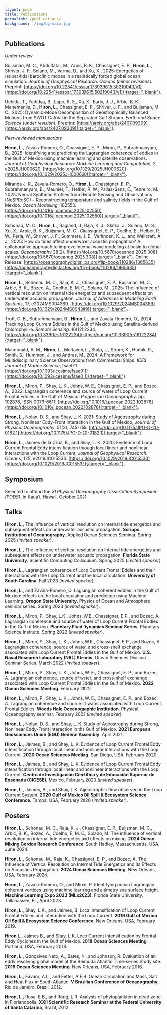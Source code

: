 ```yaml
---
layout: page
title: Publications
permalink: /publications/
background: '/img/bg-main.jpg'
---
```


## Publications

*Under review*

Buijsman, M. C., Abdulfatai, M., Arbic, B. K., Chassignet, E. P., **Hiron, L.**, Shriver, J. F., Solano, M., Varma, D., and Xu, X., 2025: Energetics of (super)tidal baroclinic modes in a realistically forced global ocean simulation. *Journal of Geophysical Research: Oceans* (*minor revisions*). Preprint: [https://doi.org/10.22541/essoar.173939615.50210043/v1](https://doi.org/10.22541/essoar.173939615.50210043/v1){:target="_blank"}.

Uchida, T., Yadidya, B., Lapo, K. E., Xu, X., Early, J. J., Arbic, B. K., Menemenlis, D., **Hiron, L.**, Chassignet, E. P., Shriver, J. F., and Buijsman, M. C., 2025: Dynamic-Mode Decomposition of Geostrophically Balanced Motions from SWOT Cal/Val in the Separated Gulf Stream. *Earth and Space Science* (*under revision*). Preprint: [https://arxiv.org/abs/2407.09309](https://arxiv.org/abs/2407.09309){:target="_blank"}.

*Peer-reviewed manuscripts*

**Hiron, L.**, Zavala-Romero, O., Chassignet, E. P., Miron, P., Subrahmanyam, B., 2025: Identifying and predicting the Lagrangian coherence of eddies in the Gulf of Mexico using machine learning and satellite observations. *Journal of Geophysical Research: Machine Learning and Computation*, 2, e2025JH000620.
[https://doi.org/10.1029/2025JH000620](https://doi.org/10.1029/2025JH000620){:target="_blank"}.

Miranda J. R., Zavala-Romero, O., **Hiron, L.**, Chassignet, E. P., Subrahmanyam, B., Meunier, T., Helber, R. W.,  Pallas-Sanz, E., Tenreiro, M., 2025: Neural Synthetic Profiles from Remote Sensing and Observations (NeSPReSO) – Reconstructing temperature and salinity fields in the Gulf of Mexico. *Ocean Modelling*, 102550. [https://doi.org/10.1016/j.ocemod.2025.102550](https://doi.org/10.1016/j.ocemod.2025.102550){:target="_blank"}.

Schönau, M. C., **Hiron, L.**, Ragland, J., Raja, K. J., Skitka, J., Solano, M. S., Xu, X., Arbic, B. K., Buijsman, M. C., Chassignet, E. P., Coelho, E., Helber, R. W., Peria, W., Shriver, J. F., Summers, J. E., Verlinden, K. L., and Wallcraft, A. J., 2025: How do tides affect underwater acoustic propagation? A collaborative approach to improve internal wave modeling at basin to global scales. *Oceanography* 38(2). [https://doi.org/10.5670/oceanog.2025.308](https://doi.org/10.5670/oceanog.2025.308){:target="_blank"}. Online Release: [https://oceanographydigital.tos.org/flip-book/110286/1865635](https://oceanographydigital.tos.org/flip-book/110286/1865635){:target="_blank"}. 

**Hiron, L.**, Schönau, M. C., Raja, K. J., Chassignet, E. P., Buijsman, M. C., Arbic, B. K., Bozec, A., Coelho, E, M. C., Solano, M., 2025: The influence of vertical resolution on internal tide energetics and subsequent effects on underwater acoustic propagation. *Journal of Advances in Modeling Earth Systems*, 17, e2024MS004389. [https://doi.org/10.1029/2024MS004389](https://doi.org/10.1029/2024MS004389){:target="_blank"}.

Trott, C. B., Subrahmanyam, B., **Hiron, L.**, and Zavala-Romero, O., 2024: Tracking Loop Current Eddies in the Gulf of Mexico using Satellite-derived Chlorophyll-a. *Remote Sensing*. 16(12):2234. [https://doi.org/10.3390/rs16122234](https://doi.org/10.3390/rs16122234){:target="_blank"}.

Macdonald, A. M., **Hiron, L.**, McRaven, L., Stolp, L., Strom, K., Hudak, R., Smith, S., Hummon, J., and Andres, M., 2024: A Framework for Multidisciplinary Science Observations from Commercial Ships. *ICES Journal of Marine Science*, fsae011. [https://doi.org/10.1093/icesjms/fsae011](https://doi.org/10.1093/icesjms/fsae011){:target="_blank"}.

**Hiron, L.**, Miron, P., Shay, L. K., Johns, W. E., Chassignet, E. P., and Bozec, A., 2022: Lagrangian coherence and source of water of Loop Current Frontal Eddies in the Gulf of Mexico. *Progress in Oceanography*. pp. 102876, ISSN 0079-6611. [https://doi.org/10.1016/j.pocean.2022.102876](https://doi.org/10.1016/j.pocean.2022.102876){:target="_blank"}.

**Hiron, L.**, Nolan, D. S., and Shay, L. K. 2021: Study of Ageostrophy during Strong, Nonlinear Eddy-Front Interaction in the Gulf of Mexico, *Journal of Physical Oceanography*, 51(3), 745-755. [https://doi.org/10.1175/JPO-D-20-0182.1](https://doi.org/10.1175/JPO-D-20-0182.1){:target="_blank"}.

**Hiron, L.**, Jaimes de la Cruz, B., and Shay, L. K. 2020: Evidence of Loop Current Frontal Eddy intensification through local linear and nonlinear interactions with the Loop Current, *Journal of Geophysical Research: Oceans*, 125, e2019JC015533. [https://doi.org/10.1029/2019JC015533](https://doi.org/10.1029/2019JC015533){:target="_blank"}.

## Symposium
Selected to attend the *XI Physical Oceanography Dissertation Symposium (PODS)*, in Kaua’i, Hawaii. October 2021.

## Talks

**Hiron, L.**, The influence of vertical resolution on internal tide energetics and subsequent effects on underwater acoustic propagation. **Scripps Institution of Oceanography**. Applied Ocean Sciences Seminar. Spring 2025 (*invited speaker*).

**Hiron, L.**, The influence of vertical resolution on internal tide energetics and subsequent effects on underwater acoustic propagation. **Florida State University**. Scientific Computing Colloquium. Spring 2025 (*invited speaker*).

**Hiron, L.**, Lagrangian coherence of Loop Current Frontal Eddies and their interactions with the Loop Current and the local circulation. **University of South Carolina**. Fall 2023 (*invited speaker*).

**Hiron, L.**, and Zavala-Romero, O. Lagrangian coherent eddies in the Gulf of Mexico: effects on the local circulation and prediction using Machine Learning. **Oregon State University**. Physics of Ocean and Atmosphere seminar series. Spring 2023 (*invited speaker*).

**Hiron, L.**, Miron, P., Shay, L.K., Johns, W.E., Chassignet, E.P., and Bozec, A. Lagrangian coherence and source of water of Loop Current Frontal Eddies in the Gulf of Mexico. **Planetary Fluid Dynamics Seminar Series**. Planetary Science Institute. Spring 2022 (*invited speaker*).

**Hiron, L.**, Miron, P., Shay, L. K., Johns, W.E., Chassignet, E.P., and Bozec, A. Lagrangian coherence, source of water, and cross-shelf exchange associated with Loop Current Frontal Eddies in the Gulf of Mexico. **U.S. Naval Research Laboratory (NRL) Stennis**. Ocean Sciences Division Seminar Series. March 2022 (*invited speaker*).

**Hiron, L.**, Miron, P., Shay, L. K., Johns, W. E., Chassignet, E. P., and Bozec, A. Lagrangian coherence, source of water, and cross-shelf exchange associated with Loop Current Frontal Eddies in the Gulf of Mexico. **2022 Ocean Sciences Meeting**. February 2022.

**Hiron, L.**, Miron, P., Shay, L. K., Johns, W. E., Chassignet, E. P., and Bozec, A. Lagrangian coherence and source of water associated with Loop Current Frontal Eddies. **Woods Hole Oceanographic Institution**. Physical Oceanography seminar. February 2022 (*invited speaker*).

**Hiron, L.**, Nolan, D. S., and Shay, L. K. Study of Ageostrophy during Strong, Nonlinear Eddy-Front Interaction in the Gulf of Mexico. **2021 European Geosciences Union (EGU) General Assembly**. April 2021.

**Hiron, L.**, Jaimes, B., and Shay, L. K. Evidence of Loop Current Frontal Eddy intensification through local linear and nonlinear interactions with the Loop Current. **2020 Ocean Sciences Meeting**. San Diego, USA, February 2020.

**Hiron, L.**, Jaimes, B., and Shay, L. K. Evidence of Loop Current Frontal Eddy intensification through local linear and nonlinear interactions with the Loop Current. **Centro de Investigación Científica y de Educación Superior de Ensenada (CICESE)**, Mexico, February 2020 (*invited speaker*).

**Hiron, L.**, Jaimes, B., and Shay, L.K. Ageostrophic flow observed in the Loop Current System. **2020 Gulf of Mexico Oil Spill & Ecosystem Science Conference**. Tampa, USA, February 2020 (*invited speaker*).

## Posters
**Hiron, L.**, Schönau, M. C., Raja, K. J., Chassignet, E. P., Buijsman, M. C., Arbic, B. K., Bozec, A., Coelho, E, M. C., Solano, M. The influence of vertical resolution on internal tide energetics and effects on mixing. **2024 Ocean Mixing Gordon Research Conference**. South Hadley, Massachusetts, USA, June 2024.

**Hiron, L.**, Schonau, M., Raja, K., Chassignet, E. P., and Bozec, A. The Influence of Vertical Resolution on Internal Tide Energetics and its Effects on Acoustics Propagation. **2024 Ocean Sciences Meeting**. New Orleans, USA, February 2024. 

**Hiron, L.**, Zavala-Romero, O., and Miron, P. Identifying ocean Lagrangian coherent vortices using machine learning and altimetry sea surface height. **Machine Learning Expo 2023 (MLx2023)**. Florida State University. Tallahassee, FL, April 2023. 

**Hiron, L.**, Shay, L.K., and Jaimes, B. Local intensification of Loop Current Frontal Eddies and interaction with the Loop Current. **2019 Gulf of Mexico Oil Spill & Ecosystem Science Conference**. New Orleans, USA, February 2019.

**Hiron L.**, Jaimes B., and Shay, L.K. Loop Current Intensification by Frontal Eddy Cyclones in the Gulf of Mexico. **2018 Ocean Sciences Meeting**. Portland, USA, February 2018.

**Hiron, L.**, Gonçalves Neto, A., Bates, N., and Johnson, R. Evaluation of an eddy resolving global model at the Bermuda Atlantic Time-series Study site. **2016 Ocean Sciences Meeting**. New Orleans, USA, February 2016.

**Hiron, L.**, Favaro, A.L., and Fetter, A.F.H. Ocean Circulation and Mass, Salt and Heat Flux in South Atlantic. **V Brazilian Conference of Oceanography**, Rio de Janeiro, Brazil, 2012.

**Hiron, L.**, Rosa, E.B., and Rörig, L.R. Analysis of phytoplankton in dead zone in Florianopolis. **XXII Scientific Research Seminar at the Federal University of Santa Catarina**, Brazil, 2012.
